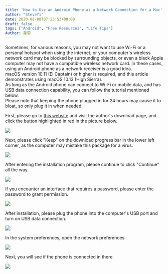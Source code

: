 ```yaml
---
title: 'How to Use an Android Phone as a Network Connection for a Mac'
author: "SteveYi"
date: 2020-08-08T07:23:53+00:00
draft: false
tags: ["Android", "Free Resources", "Life Tips"]
Author: 蘿蔔
---
```


Sometimes, for various reasons, you may not want to use Wi-Fi or a personal hotspot when using the internet, or your computer's wireless network card may be blocked by surrounding objects, or even a black Apple computer may not have a compatible wireless network card. In these cases, using an Android phone as a network receiver is a good idea.  
macOS version 10.11 (El Captain) or higher is required, and this article demonstrates using macOS 10.13 (High Sierra).  
As long as the Android phone can connect to Wi-Fi or mobile data, and has USB data connection capability, you can follow the tutorial mentioned below.  
Please note that keeping the phone plugged in for 24 hours may cause it to bloat, so only plug it in when needed.  

First, please go to [this website](https://joshuawise.com/horndis#available_versions) and visit the author's download page, and click the button highlighted in red in the picture below.

[![](https://blog.steveyi.net/wp-content/uploads/media/blog/2020080807285442.png)](https://joshuawise.com/horndis#available_versions)

Next, please click "Keep" on the download progress bar in the lower left corner, as the computer may mistake this package for a virus.

![](https://static-a1.steveyi.net/media/blog/2020080806512846.png)

After entering the installation program, please continue to click "Continue" all the way.

![](https://static-a1.steveyi.net/media/blog/2020080806513465.png)

If you encounter an interface that requires a password, please enter the password to grant permission.

![](https://static-a1.steveyi.net/media/blog/2020080806514925.png)

After installation, please plug the phone into the computer's USB port and turn on USB data connection.

![](https://blog.steveyi.net/wp-content/uploads/media/blog/2020080807171991-scaled.jpg)

In the system preferences, open the network preferences.

![](https://blog.steveyi.net/wp-content/uploads/media/blog/2020080807085471.png)

Next, you will see if the phone is connected in there.

![](https://static-a1.steveyi.net/media/blog/2020080806520553.png)
